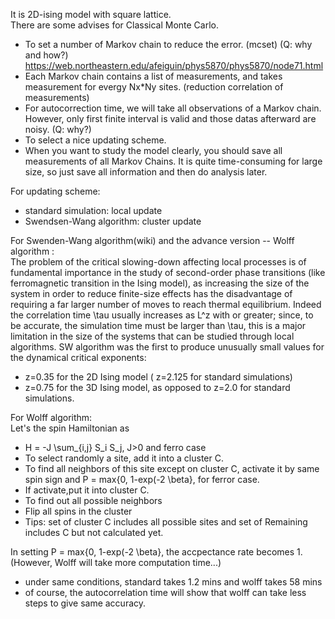 It is 2D-ising model with square lattice.\
There are some advises for Classical Monte Carlo.
- To set a number of Markov chain to reduce the error. (mcset) (Q: why and how?) https://web.northeastern.edu/afeiguin/phys5870/phys5870/node71.html
- Each Markov chain contains a list of measurements, and takes measurement for evergy Nx*Ny sites. (reduction correlation of measurements)
- For autocorrection time, we will take all observations of a Markov chain. However, only first finite interval is valid and those datas afterward are noisy. (Q: why?)
- To select a nice updating scheme.
- When you want to study the model clearly, you should save all measurements of all Markov Chains. It is quite time-consuming for large size, so just save all information and then do analysis later.

For updating scheme:
- standard simulation: local update
- Swendsen-Wang algorithm: cluster update

For Swenden-Wang algorithm(wiki) and the advance version -- Wolff algorithm :\
The problem of the critical slowing-down affecting local processes is of fundamental importance in the study of second-order phase transitions (like ferromagnetic transition in the Ising model), as increasing the size of the system in order to reduce finite-size effects has the disadvantage of requiring a far larger number of moves to reach thermal equilibrium. Indeed the correlation time \tau  usually increases as L^z with or greater; since, to be accurate, the simulation time must be larger than \tau, this is a major limitation in the size of the systems that can be studied through local algorithms. SW algorithm was the first to produce unusually small values for the dynamical critical exponents: 
- z=0.35 for the 2D Ising model (  z=2.125 for standard simulations)
- z=0.75 for the 3D Ising model, as opposed to z=2.0 for standard simulations.

For Wolff algorithm:\
Let's the spin Hamiltonian as
- H = -J \sum_{i,j} S_i S_j, J>0 and ferro case
- To select randomly a site, add it into a cluster C.
- To find all neighbors of this site except on cluster C, activate it by same spin sign and P = max{0, 1-exp(-2 \beta}, for ferror case.
- If activate,put it into cluster C.
- To find out all possible neighbors
- Flip all spins in the cluster
- Tips: set of cluster C includes all possible sites and set of Remaining includes C but not calculated yet.

In setting P = max{0, 1-exp(-2 \beta}, the accpectance rate becomes 1.(However, Wolff will take more computation time...)
- under same conditions, standard takes 1.2 mins and wolff takes 58 mins
- of course, the autocorrelation time will show that wolff can take less steps to give same accuracy.
